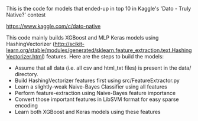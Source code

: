 This is the code for models that ended-up in top 10 in Kaggle's 'Dato - Truly Native?' contest

https://www.kaggle.com/c/dato-native

This code mainly builds XGBoost and MLP Keras models using HashingVectorizer (http://scikit-learn.org/stable/modules/generated/sklearn.feature_extraction.text.HashingVectorizer.html) features. Here are the steps to build the models:

* Assume that all data (i.e. all csv and html_txt files) is present in the data/ directory.
* Build HashingVectorizer features first using src/FeatureExtractor.py
* Learn a slightly-weak Naive-Bayes Classifier using all features
* Perform feature-extraction using Naive-Bayes feature importance
* Convert those important features in LibSVM format for easy sparse encoding
* Learn both XGBoost and Keras models using these features

